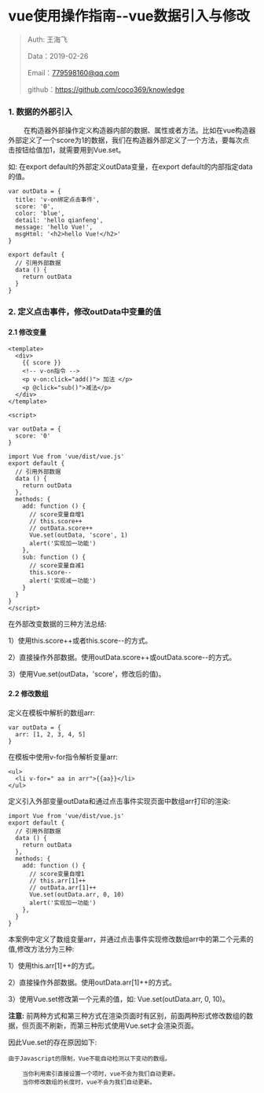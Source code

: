 
# vue使用操作指南--vue数据引入与修改

>Auth: 王海飞
>
>Data：2019-02-26
>
>Email：779598160@qq.com
>
>github：https://github.com/coco369/knowledge


### 1. 数据的外部引入

&nbsp;&nbsp;&nbsp;&nbsp;&nbsp;&nbsp;&nbsp;&nbsp;在构造器外部操作定义构造器内部的数据、属性或者方法。比如在vue构造器外部定义了一个score为1的数据，我们在构造器外部定义了一个方法，要每次点击按钮给值加1，就需要用到Vue.set。

如: 在export default的外部定义outData变量，在export default的内部指定data的值。

	var outData = {
	  title: 'v-on绑定点击事件',
	  score: '0',
	  color: 'blue',
	  detail: 'hello qianfeng',
	  message: 'hello Vue!',
	  msgHtml: '<h2>hello Vue!</h2>'
	}
	
	export default {
	  // 引用外部数据
	  data () {
	    return outData
	  }
	}


### 2. 定义点击事件，修改outData中变量的值

#### 2.1 修改变量

	<template>
	  <div>
	    {{ score }}
	    <!-- v-on指令 -->
	    <p v-on:click="add()"> 加法 </p>
	    <p @click="sub()">减法</p>
	  </div>
	</template>
	
	<script>
	
	var outData = {
	  score: '0'
	}
	
	import Vue from 'vue/dist/vue.js'
	export default {
	  // 引用外部数据
	  data () {
	    return outData
	  },
	  methods: {
	    add: function () {
	      // score变量自增1
	      // this.score++
	      // outData.score++
	      Vue.set(outData, 'score', 1)
	      alert('实现加一功能')
	    },
	    sub: function () {
	      // score变量自减1
	      this.score--
	      alert('实现减一功能')
	    }
	  }
	}
	</script>

在外部改变数据的三种方法总结:

1）使用this.score++或者this.score--的方式。

2）直接操作外部数据。使用outData.score++或outData.score--的方式。

3）使用Vue.set(outData，'score'，修改后的值)。



#### 2.2 修改数组

定义在模板中解析的数组arr:

	var outData = {
	  arr: [1, 2, 3, 4, 5]
	}

在模板中使用v-for指令解析变量arr:

    <ul>
      <li v-for=" aa in arr">{{aa}}</li>
    </ul>

定义引入外部变量outData和通过点击事件实现页面中数组arr打印的渲染:
	
	import Vue from 'vue/dist/vue.js'
	export default {
	  // 引用外部数据
	  data () {
	    return outData
	  },
	  methods: {
	    add: function () {
	      // score变量自增1
	      // this.arr[1]++
	  	  // outData.arr[1]++
	      Vue.set(outData.arr, 0, 10)
	      alert('实现加一功能')
	    },
	  }
	}

本案例中定义了数组变量arr，并通过点击事件实现修改数组arr中的第二个元素的值,修改方法分为三种:

1）使用this.arr[1]++的方式。

2）直接操作外部数据。使用outData.arr[1]++的方式。

3）使用Vue.set修改第一个元素的值，如: Vue.set(outData.arr, 0, 10)。


<b>注意:</b> 前两种方式和第三种方式在渲染页面时有区别，前面两种形式修改数组的数据，但页面不刷新，而第三种形式使用Vue.set才会渲染页面。

因此Vue.set的存在原因如下:

	由于Javascript的限制，Vue不能自动检测以下变动的数组。
	
		当你利用索引直接设置一个项时，vue不会为我们自动更新。
		当你修改数组的长度时，vue不会为我们自动更新。
